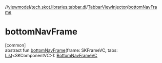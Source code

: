 //[viewmodel](../../../index.md)/[tech.skot.libraries.tabbar.di](../index.md)/[TabbarViewInjector](index.md)/[bottomNavFrame](bottom-nav-frame.md)

# bottomNavFrame

[common]\
abstract fun [bottomNavFrame](bottom-nav-frame.md)(frame: SKFrameVC, tabs: [List](https://kotlinlang.org/api/latest/jvm/stdlib/kotlin.collections/-list/index.html)&lt;SKComponentVC&gt;): [BottomNavFrameVC](../../../../viewcontract/viewcontract/tech.skot.libraries.tabbar/-bottom-nav-frame-v-c/index.md)
